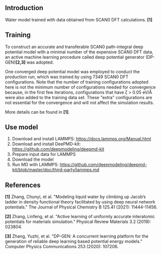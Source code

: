 ## Introduction
Water model trained with data obtained from SCAN0 DFT calculations. **[1]**

## Training
To construct an accurate and transferable SCAN0 path-integral deep potential model with a minimal number of the expensive SCAN0 DFT data, an active machine learning procedure called deep potential generator (DP-GEN)**[2,3]** was adopted.

One converged deep potential model was employed to conduct the production run, which was trained by using 7349 SCAN0 DFT configurations. Note that the number of training configurations adopted here is not the minimum number of configurations needed for convergence because, in the first few iterations, configurations that have ζ > 0.05 eV/Å were also added to the training data set. These "extra" configurations are not essential for the convergence and will not affect the simulation results.

More details can be found in **[1]**.


## Use model
1. Download and install LAMMPS: https://docs.lammps.org/Manual.html
2. Download and install DeePMD-kit: https://github.com/deepmodeling/deepmd-kit
3. Prepare input data for LAMMPS
4. Download the model
5. Run MD with LAMMPS: https://github.com/deepmodeling/deepmd-kit/blob/master/doc/third-party/lammps.md


## References
**[1]** Zhang, Chunyi, et al. "Modeling liquid water by climbing up Jacob’s ladder in density functional theory facilitated by using deep neural network potentials." The Journal of Physical Chemistry B 125.41 (2021): 11444-11456.

**[2]** Zhang, Linfeng, et al. "Active learning of uniformly accurate interatomic potentials for materials simulation." Physical Review Materials 3.2 (2019): 023804.

**[3]** Zhang, Yuzhi, et al. "DP-GEN: A concurrent learning platform for the generation of reliable deep learning based potential energy models." Computer Physics Communications 253 (2020): 107206.



